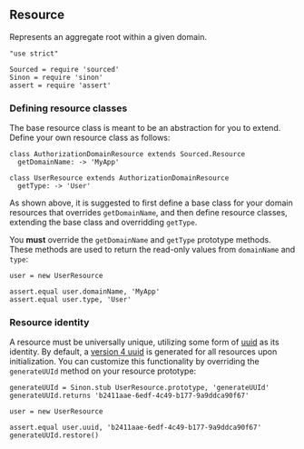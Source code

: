 ## Resource
Represents an aggregate root within a given domain.

    "use strict"

    Sourced = require 'sourced'
    Sinon = require 'sinon'
    assert = require 'assert'

### Defining resource classes

The base resource class is meant to be an abstraction for you to extend. Define your own resource class as follows:

    class AuthorizationDomainResource extends Sourced.Resource
      getDomainName: -> 'MyApp'

    class UserResource extends AuthorizationDomainResource
      getType: -> 'User'

As shown above, it is suggested to first define a base class for your domain resources that overrides `getDomainName`, and then define resource classes, extending the base class and overridding `getType`.

You __must__ override the `getDomainName` and `getType` prototype methods. These methods are used to return the read-only values from `domainName` and `type`:

    user = new UserResource

    assert.equal user.domainName, 'MyApp'
    assert.equal user.type, 'User'


### Resource identity

A resource must be universally unique, utilizing some form of [uuid] as its identity. By default, a [version 4 uuid] is generated for all resources upon initialization. You can customize this functionality by overriding the `generateUUId` method on your resource prototype:

    generateUUId = Sinon.stub UserResource.prototype, 'generateUUId'
    generateUUId.returns 'b2411aae-6edf-4c49-b177-9a9ddca90f67'

    user = new UserResource

    assert.equal user.uuid, 'b2411aae-6edf-4c49-b177-9a9ddca90f67'
    generateUUId.restore()




[uuid]: http://en.wikipedia.org/wiki/Uuid
[version 4 uuid]: http://en.wikipedia.org/wiki/Uuid#Version_4_.28random.29
